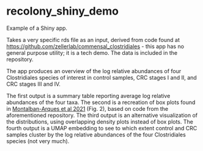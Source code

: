 # recolony_shiny_demo
Example of a Shiny app.

Takes a very specific rds file as an input, derived from code found at https://github.com/zellerlab/commensal_clostridiales - this app has no general purpose utility; it is a tech demo. The data is included in the repository.

The app produces an overview of the log relative abundances of four Clostridiales species of interest in control samples, CRC stages I and II, and CRC stages III and IV.

The first output is a summary table reporting average log relative abundances of the four taxa.
The second is a recreation of box plots found in [Montalban-Arques et al 2021](https://doi.org/10.1016/j.chom.2021.08.001) (Fig. 2), based on code from the aforementioned repository.
The third output is an alternative visualization of the distributions, using overlapping density plots instead of box plots.
The fourth output is a UMAP embedding to see to which extent control and CRC samples cluster by the log relative abundances of the four Clostridiales species (not very much).

